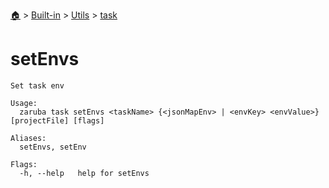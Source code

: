 <!--startTocHeader-->
[🏠](../../../README.md) > [Built-in](../../README.md) > [Utils](../README.md) > [task](README.md)
# setEnvs
<!--endTocHeader-->

```
Set task env

Usage:
  zaruba task setEnvs <taskName> {<jsonMapEnv> | <envKey> <envValue>} [projectFile] [flags]

Aliases:
  setEnvs, setEnv

Flags:
  -h, --help   help for setEnvs

```

<!--startTocSubtopic-->

<!--endTocSubtopic-->